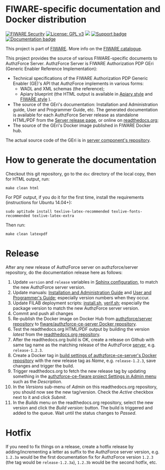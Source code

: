 # FIWARE-specific documentation and Docker distribution

[![FIWARE Security](https://nexus.lab.fiware.org/repository/raw/public/badges/chapters/security.svg)](https://www.fiware.org/developers/catalogue/)
[![License: GPL v3](https://img.shields.io/github/license/authzforce/fiware.svg)](https://www.gnu.org/licenses/gpl-3.0)
[![](https://img.shields.io/badge/tag-authzforce-orange.svg?logo=stackoverflow)](http://stackoverflow.com/questions/tagged/authzforce)
[![Support badge]( https://img.shields.io/badge/support-ask.fiware.org-yellowgreen.svg)](https://ask.fiware.org/questions/scope:all/sort:activity-desc/tags:authzforce/)
<br>
[![Documentation badge](https://readthedocs.org/projects/authzforce-ce-fiware/badge/?version=latest)](http://authzforce-ce-fiware.readthedocs.io/en/latest/?badge=latest)

This project is part of [FIWARE](https://www.fiware.org). More info on the [FIWARE catalogue](http://catalogue.fiware.org/enablers/authorization-pdp-authzforce).

This project provides the source of various FIWARE-specific documents to AuthzForce Server. AuthzForce Server is FIWARE Authorization PDP GEri (Generic Enabler Reference Implementation):
- Technical specifications of the FIWARE Authorization PDP Generic Enabler (GE)'s API that AuthzForce implements in various forms:
  - WADL and XML schemas (the reference);
  - Apiary blueprint (the HTML output is available in [Apiary style](http://docs.authorizationpdp.apiary.io) and [FIWARE style](http://authzforce.github.io/fiware/) ).
- The source of the GEri's documentation: Installation and Administration guide, User and Programmer Guide, etc. The generated documentation is available for each AuthzForce Server release as standalone HTML/PDF from the [Server release page](https://github.com/authzforce/server/releases), or online on [readthedocs.org](http://readthedocs.org/projects/authzforce-ce-fiware/versions/);
- The source of the GEri's Docker image published in FIWARE Docker hub.

The actual source code of the GEri is in [server component's repository](https://github.com/authzforce/server).

# How to generate the documentation

Checkout this git repository, go to the `doc` directory of the local copy, then
for HTML output, run:

```console
make clean html
```

For PDF output, if you do it for the first time, install the requirements (instructions for Ubuntu 14.04+):

```console
sudo aptitude install texlive-latex-recommended texlive-fonts-recommended texlive-latex-extra
```

Then run:

```console
make clean latexpdf
```

# Release

After any new release of AuthzForce server on authzforce/server repository, do the documentation release here as follows:

1. Update `version` and `release` variables in [Sphinx configuration](doc/conf.py), to match the new AuthzForce server version.
1. Update manuals: [Installation and Administration Guide](doc/InstallationAndAdministrationGuide.rst) and [User and Programmer's Guide](doc/UserAndProgrammersGuide.rst); especially version numbers when they occur.
1. Update FILAB deployment scripts: [install.sh](filab.deploy/install.sh), [verif.sh](filab.deploy/verif.sh); especially the package version to match the new AuthzForce server version.
1. Commit and push all changes
1. Re-publish the Docker image on Docker Hub from [authzforce/server repository](https://hub.docker.com/r/authzforce/server/) to [fiware/authzforce-ce-server Docker repository](https://hub.docker.com/r/fiware/authzforce-ce-server/).
1. Test the readthedocs.org HTML/PDF output by building the version *latest* from the [readthedocs.org repository](https://readthedocs.org/projects/authzforce-ce-fiware/builds/).
1. After the readthedocs.org build is OK, create a release on Github with same tag name as the matching release of the AuthzForce [server](https://github.com/authzforce/server/releases/latest), e.g. `release-1.2.3`.
1. Create a Docker tag in [build settings of authzforce-ce-server's Docker repository](https://hub.docker.com/r/fiware/authzforce-ce-server/) with the new release tag as *Name*, e.g. `release-1.2.3`, save changes and trigger the build.
1. Trigger readthedocs.org to fetch the new release tag by updating something in the [authzforce-ce-fiware project Settings in Admin menu](https://readthedocs.org/dashboard/authzforce-ce-fiware/edit/) such as the *Description*.
1. In the *Versions* sub-menu of *Admin* on this readthedocs.org repository, you should now see the new tag/version. Check the *Active* checkbox next to it and click *Submit*.
1. In the *Builds* menu on the readthedocs.org repository, select the new version and click the *Build version:* button. The build is triggered and added to the queue. Wait until the status changes to *Passed*.


# Hotfix
If you need to fix things on a release, create a hotfix release by adding/incrementing a letter as suffix to the AuthzForce server version, e.g. `1.2.3a` would be the first documentation fix for AuthzForce version `1.2.3` (the tag would be `release-1.2.3a`), `1.2.3b` would be the second hotfix, etc.
